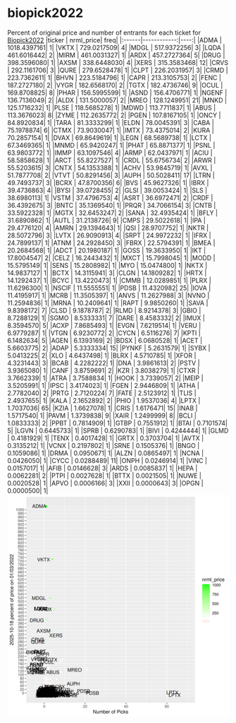 # biopick2022
Percent of original price and number of entrants for each ticket for [Biopick2022](https://twitter.com/hashtag/Biopick2022)
|ticker |   nrml_price| freq|
|:------|------------:|----:|
|ADMA   | 1018.4397161|    1|
|VKTX   |  729.0217509|    4|
|MDGL   |  517.9372256|    3|
|LQDA   |  461.6016442|    2|
|MIRM   |  461.0031327|    1|
|ARDX   |  457.2727364|    5|
|DRUG   |  398.3596080|    1|
|AXSM   |  338.6448030|    4|
|XERS   |  315.3583468|   12|
|CRVS   |  292.1161706|    3|
|QURE   |  279.6528478|    1|
|CLPT   |  226.2031957|    3|
|CRMD   |  223.7362611|    1|
|BHVN   |  223.5184796|    1|
|CAPR   |  213.3105753|    2|
|FENC   |  187.2727180|    2|
|VYGR   |  182.6568170|    2|
|TGTX   |  182.4736746|    9|
|OCUL   |  169.8708825|    8|
|PHAR   |  156.5995599|    1|
|ASND   |  156.4706771|    1|
|NGENF  |  136.7136049|    2|
|ALDX   |  131.5000057|    2|
|MREO   |  128.1249951|   21|
|MNKD   |  125.1716232|    1|
|PLSE   |  118.5685278|    1|
|MDWD   |  113.7711837|    1|
|ABUS   |  113.3676023|    8|
|ZYME   |  112.2635772|    2|
|PGEN   |  107.8167105|    1|
|ONCY   |   84.8920834|    1|
|TARA   |   81.3333299|    1|
|ELDN   |   78.0045391|    3|
|CABA   |   75.1978874|    6|
|CTMX   |   73.9030047|    1|
|IMTX   |   73.4375014|    2|
|KURA   |   70.2857154|    1|
|DVAX   |   69.8649619|    1|
|LEGN   |   68.5689738|    1|
|LCTX   |   67.3469365|    1|
|MNMD   |   65.9420247|    1|
|PHAT   |   65.8871377|    1|
|PSNL   |   63.9803772|    1|
|IMMP   |   63.1097546|    4|
|ARMP   |   62.0437971|    1|
|ACIU   |   58.5858628|    1|
|ARCT   |   55.8227527|    1|
|CRDL   |   55.6756734|    2|
|ARWR   |   55.5203615|    3|
|CNTX   |   54.1353388|    1|
|ACHV   |   53.9845719|    1|
|AVXL   |   51.7877708|    2|
|VTVT   |   50.8291456|    3|
|AUPH   |   50.5028411|   17|
|LTRN   |   49.7493737|    3|
|BCRX   |   47.8700356|    6|
|BVS    |   45.9627326|    1|
|IBRX   |   39.4736863|    4|
|BYSI   |   39.0728455|    2|
|GLSI   |   39.0053424|    1|
|SLS    |   38.6980113|    1|
|VSTM   |   37.4796753|    4|
|ASRT   |   36.6972471|    2|
|CRDF   |   36.4392675|    3|
|BNTC   |   35.1369540|    1|
|PRQR   |   34.7066154|    3|
|CNTB   |   33.5922328|    1|
|MGTX   |   32.6453247|    2|
|SANA   |   32.4935424|    1|
|BFLY   |   31.6890862|    1|
|AUTL   |   31.2138726|    9|
|CMPS   |   29.5022618|    1|
|IPA    |   29.4776120|    4|
|AMRN   |   29.1394643|    1|
|QSI    |   28.9707752|    1|
|NKTR   |   28.5072796|    3|
|LVTX   |   26.9090913|    4|
|SRPT   |   24.9972232|    1|
|IFRX   |   24.7899137|    1|
|ATNM   |   24.2928450|    3|
|FBRX   |   22.5794391|    1|
|BMEA   |   20.2684568|    1|
|ADCT   |   20.1980187|    1|
|GOSS   |   19.3633950|    1|
|IKT    |   17.8004547|    2|
|CELZ   |   16.2443432|    1|
|MXCT   |   15.7998045|    1|
|MODD   |   15.5795149|    1|
|SENS   |   15.2808982|    1|
|MYO    |   15.0474800|    1|
|NKTX   |   14.9837127|    1|
|BCTX   |   14.3115941|    3|
|CLGN   |   14.1809282|    1|
|HRTX   |   14.1292437|    1|
|BCYC   |   13.4220473|    1|
|CMMB   |   12.0289851|    1|
|PLRX   |   11.6296300|    1|
|NSCIF  |   11.5555551|    1|
|PDSB   |   11.4320982|   25|
|IOVA   |   11.4195917|    1|
|MCRB   |   11.3505397|    1|
|ANVS   |   11.2627988|    3|
|NVNO   |   11.2594836|    1|
|MRNA   |   10.2409641|    1|
|RAPT   |    9.9850260|    1|
|SAVA   |    9.8398172|    7|
|CLSD   |    9.1878787|    2|
|RLMD   |    8.9214378|    3|
|GBIO   |    8.7288129|    1|
|SGMO   |    8.5333331|    7|
|DARE   |    8.4583332|    2|
|IMUX   |    8.3594570|    5|
|ACXP   |    7.8685493|    1|
|EVGN   |    7.6219514|    1|
|VERU   |    6.9779287|    1|
|VTGN   |    6.9230772|    2|
|CYCN   |    6.5116276|    7|
|KPTI   |    6.1482634|    5|
|AGEN   |    6.1393169|    2|
|BDSX   |    6.0680528|    1|
|ACET   |    5.6603775|    2|
|ADAP   |    5.3333334|   15|
|PYNKF  |    5.2631579|    1|
|SYBX   |    5.0413225|    2|
|XLO    |    4.6437498|    1|
|BLRX   |    4.5710785|    1|
|XFOR   |    4.3231443|    3|
|BCAB   |    4.2282222|    1|
|DNA    |    3.9861613|    2|
|PSTV   |    3.9365080|    1|
|CANF   |    3.8759691|    2|
|KZR    |    3.8038279|    1|
|CTXR   |    3.7662339|    1|
|ATRA   |    3.7588834|    1|
|HOOK   |    3.7339057|    2|
|MEIP   |    3.5205991|    1|
|IPSC   |    3.4174023|    1|
|FGEN   |    2.9446809|    1|
|ATHA   |    2.7782040|    2|
|PRTG   |    2.7120224|    7|
|FATE   |    2.5123912|    1|
|TLIS   |    2.4937655|    1|
|KALA   |    2.1652892|    2|
|PHIO   |    1.9537036|    4|
|LPTX   |    1.7037036|   65|
|KZIA   |    1.6627078|    1|
|CRIS   |    1.6176471|   15|
|INAB   |    1.5717540|    1|
|PAVM   |    1.3739838|    9|
|XAIR   |    1.2499999|    8|
|BCLI   |    1.0833333|    2|
|PPBT   |    0.7814909|    1|
|GTBP   |    0.7551912|    1|
|BTAI   |    0.7101574|    5|
|LGVN   |    0.6445733|    1|
|SPRB   |    0.6290783|    1|
|BIVI   |    0.4244444|    1|
|GLMD   |    0.4181929|    1|
|TENX   |    0.4017428|    1|
|GRTX   |    0.3703704|    1|
|AVTX   |    0.3135212|    1|
|VCNX   |    0.2197802|    1|
|SRNE   |    0.1505376|    1|
|BNGO   |    0.1059086|    1|
|DRMA   |    0.0950671|    1|
|ALZN   |    0.0865497|    1|
|NCNA   |    0.0426050|    1|
|CYCC   |    0.0288489|   11|
|ONPH   |    0.0246914|    1|
|VINC   |    0.0157017|    1|
|AFIB   |    0.0146628|    3|
|ARDS   |    0.0085837|    1|
|HEPA   |    0.0062281|    2|
|PTPI   |    0.0027628|    1|
|BTTX   |    0.0021505|    1|
|NUWE   |    0.0020528|    1|
|APVO   |    0.0006166|    3|
|XXII   |    0.0000643|    3|
|OPGN   |    0.0000500|    1|
![retvspicks](biopicks.png?raw=true)
